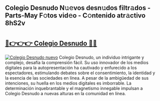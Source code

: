 ## Colegio Desnudo N𝚞𝚎vos desn𝚞dos filtr𝚊dos - Parts-May F𝚘tos vid𝚎o - C𝚘ntenido atr𝚊ctivo 8hS2v

# <h2><a href="http://mb6ux55.tromn.icu/?c=Colegio+Desnudo">🔗👉👉👉 Colegio Desnudo 🔗🔗</a></h2>

[![Colegio Desnudo nuevo](https://i.imgur.com/pEAQMta.gif)](http://mb6ux55.tromn.icu/?c=Colegio+Desnudo)
Colegio Desnudo, un individuo intrigante y complejo, desafía la comprensión fácil. Su uso innovador de los medios digitales para la autopresentación ha cautivado y enfurecido a los espectadores, estimulando debates sobre el consentimiento, la identidad y la esencia de las sociedades en línea. A pesar de la ambigüedad de sus intenciones, su huella en los medios digitales es imborrable. La determinación inquebrantable y el magnetismo innegable impulsan a Colegio Desnudo a nuevas alturas en la comunidad en línea.
